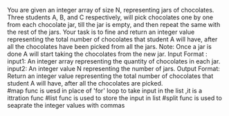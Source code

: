 You are given an integer array of size N, representing jars of chocolates. Three 
students A, B, and C respectively, will pick chocolates one by one from each chocolate 
jar, till the jar is empty, and then repeat the same with the rest of the jars. Your task 
is to fine and return an integer value representing the total number of chocolates that 
student A will have, after all the chocolates have been picked from all the jars.
Note: Once a jar is done A will start taking the chocolates from the new jar.
Input Format :
input1: An integer array representing the quantity of chocolates in each jar.
input2: An integer value N representing the number of jars.
Output Format:
Return an integer value representing the total number of chocolates that student A 
will have, after all the chocolates are picked.         
#map func is uesd in place of 'for' loop to take input in the list ,it is a ittration func
#list func is used to store the input in list
#split func is used to seaprate the integer values with commas
